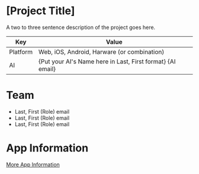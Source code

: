# [Project Title]
A two to three sentence description of the project goes here.

| Key   |      Value    |
|----------|-------------|
| Platform | Web, iOS, Android, Harware (or combination) |
| AI | {Put your AI's Name here in Last, First format} {AI email} |

# Team
- Last, First (Role) email
- Last, First (Role) email
- Last, First (Role) email

# App Information
[More App Information](app/README.md)
